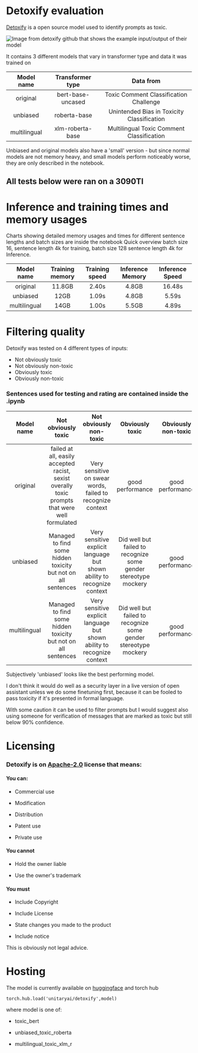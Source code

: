 # Detoxify evaluation

[Detoxify](https://github.com/unitaryai/detoxify) is a open source model used to
identify prompts as toxic.

<img  src="https://raw.githubusercontent.com/unitaryai/detoxify/master/examples.png"  alt="Image from detoxify github that shows the example input/output of their model"  />

It contains 3 different models that vary in transformer type and data it was
trained on

|  Model name  | Transformer type  |                 Data from                  |
| :----------: | :---------------: | :----------------------------------------: |
|   original   | bert-base-uncased |   Toxic Comment Classification Challenge   |
|   unbiased   |   roberta-base    | Unintended Bias in Toxicity Classification |
| multilingual | xlm-roberta-base  | Multilingual Toxic Comment Classification  |

Unbiased and original models also have a 'small' version - but since normal
models are not memory heavy, and small models perform noticeably worse, they are
only described in the notebook.

## All tests below were ran on a 3090TI

# Inference and training times and memory usages

Charts showing detailed memory usages and times for different sentence lengths
and batch sizes are inside the notebook Quick overview batch size 16, sentence
length 4k for training, batch size 128 sentence length 4k for Inference.

|  Model name  | Training memory | Training speed | Inference Memory | Inference Speed |
| :----------: | :-------------: | :------------: | :--------------: | :-------------: |
|   original   |     11.8GB      |     2.40s      |      4.8GB       |     16.48s      |
|   unbiased   |      12GB       |     1.09s      |      4.8GB       |      5.59s      |
| multilingual |      14GB       |     1.00s      |      5.5GB       |      4.89s      |

# Filtering quality

Detoxify was tested on 4 different types of inputs:

- Not obviously toxic
- Not obviously non-toxic
- Obviously toxic
- Obviously non-toxic

### Sentences used for testing and rating are contained inside the .ipynb

|  Model name  |                                      Not obviously toxic                                       |                         Not obviously non-toxic                         |                         Obviously toxic                         | Obviously non-toxic |
| :----------: | :--------------------------------------------------------------------------------------------: | :---------------------------------------------------------------------: | :-------------------------------------------------------------: | :-----------------: |
|   original   | failed at all, easily accepted racist, sexist overally toxic prompts that were well formulated |       Very sensitive on swear words, failed to recognize context        |                        good performance                         |  good performance   |
|   unbiased   |                 Managed to find some hidden toxicity but not on all sentences                  | Very sensitive explicit language but shown ability to recognize context | Did well but failed to recognize some gender stereotype mockery |  good performance   |
| multilingual |                 Managed to find some hidden toxicity but not on all sentences                  | Very sensitive explicit language but shown ability to recognize context | Did well but failed to recognize some gender stereotype mockery |  good performance   |

Subjectively 'unbiased' looks like the best performing model.

I don't think it would do well as a security layer in a live version of open
assistant unless we do some finetuning first, because it can be fooled to pass
toxicity if it's presented in formal language.

With some caution it can be used to filter prompts but I would suggest also
using someone for verification of messages that are marked as toxic but still
below 90% confidence.

# Licensing

### Detoxify is on [Apache-2.0](https://github.com/unitaryai/detoxify/blob/master/LICENSE) license that means:

#### You can:

- Commercial use

- Modification

- Distribution

- Patent use

- Private use

#### You cannot

- Hold the owner liable

- Use the owner's trademark

#### You must

- Include Copyright

- Include License

- State changes you made to the product

- Include notice

This is obviously not legal advice.

# Hosting

The model is currently available on
[huggingface](https://huggingface.co/unitary) and torch hub

```
torch.hub.load('unitaryai/detoxify',model)
```

where model is one of:

- toxic_bert

- unbiased_toxic_roberta

- multilingual_toxic_xlm_r
